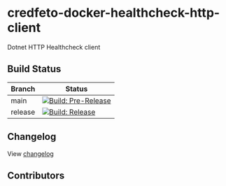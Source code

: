 # credfeto-docker-healthcheck-http-client
Dotnet HTTP Healthcheck client

## Build Status

| Branch  | Status                                                                                                                                                                                                                                |
|---------|---------------------------------------------------------------------------------------------------------------------------------------------------------------------------------------------------------------------------------------|
| main    | [![Build: Pre-Release](https://github.com/credfeto/credfeto-docker-healthcheck-http-client/actions/workflows/build-and-publish-pre-release.yml/badge.svg)](https://github.com/credfeto/credfeto-docker-healthcheck-http-client/actions/workflows/build-and-publish-pre-release.yml) |
| release | [![Build: Release](https://github.com/credfeto/credfeto-docker-healthcheck-http-client/actions/workflows/build-and-publish-release.yml/badge.svg)](https://github.com/credfeto/credfeto-docker-healthcheck-http-client/actions/workflows/build-and-publish-release.yml)             |

## Changelog

View [changelog](CHANGELOG.md)

## Contributors

<!-- ALL-CONTRIBUTORS-LIST:START - Do not remove or modify this section -->
<!-- prettier-ignore-start -->
<!-- markdownlint-disable -->

<!-- markdownlint-restore -->
<!-- prettier-ignore-end -->

<!-- ALL-CONTRIBUTORS-LIST:END -->